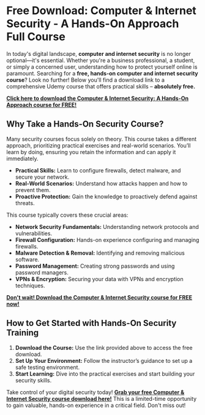 # Free Download: Computer & Internet Security - A Hands-On Approach Full Course

In today's digital landscape, **computer and internet security** is no longer optional—it's essential. Whether you're a business professional, a student, or simply a concerned user, understanding how to protect yourself online is paramount. Searching for a **free, hands-on computer and internet security course**? Look no further! Below you'll find a download link to a comprehensive Udemy course that offers practical skills – **absolutely free.**

[**Click here to download the Computer & Internet Security: A Hands-On Approach course for FREE!**](https://udemywork.com/computer-internet-security-a-hands-on-approach)

## Why Take a Hands-On Security Course?

Many security courses focus solely on theory. This course takes a different approach, prioritizing practical exercises and real-world scenarios. You’ll learn by doing, ensuring you retain the information and can apply it immediately.

*   **Practical Skills:** Learn to configure firewalls, detect malware, and secure your network.
*   **Real-World Scenarios:** Understand how attacks happen and how to prevent them.
*   **Proactive Protection:** Gain the knowledge to proactively defend against threats.

This course typically covers these crucial areas:

*   **Network Security Fundamentals:** Understanding network protocols and vulnerabilities.
*   **Firewall Configuration:** Hands-on experience configuring and managing firewalls.
*   **Malware Detection & Removal:** Identifying and removing malicious software.
*   **Password Management:** Creating strong passwords and using password managers.
*   **VPNs & Encryption:** Securing your data with VPNs and encryption techniques.

[**Don't wait! Download the Computer & Internet Security course for FREE now!**](https://udemywork.com/computer-internet-security-a-hands-on-approach)

## How to Get Started with Hands-On Security Training

1.  **Download the Course:** Use the link provided above to access the free download.
2.  **Set Up Your Environment:** Follow the instructor’s guidance to set up a safe testing environment.
3.  **Start Learning:** Dive into the practical exercises and start building your security skills.

Take control of your digital security today! **[Grab your free Computer & Internet Security course download here!](https://udemywork.com/computer-internet-security-a-hands-on-approach)** This is a limited-time opportunity to gain valuable, hands-on experience in a critical field. Don't miss out!
